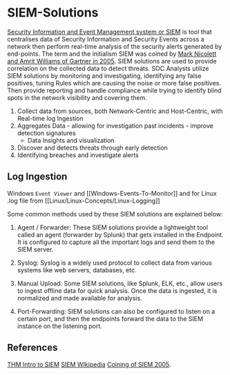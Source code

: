 # SIEM-Solutions 

[Security Information and Event Management system or SIEM](https://en.wikipedia.org/wiki/Security_information_and_event_management) is tool that centralises data of Security Information and Security Events across a network then perform real-time analysis of the security alerts generated by end-points. The term and the initialism SIEM was coined by [Mark Nicolett and Amrit Williams of Gartner in 2005](https://www.gartner.com/doc/480703/improve-it-security-vulnerability-management). SIEM solutions are used to provide correlation on the collected data to detect threats. SOC Analysts utilize SIEM solutions by monitoring and investigating, identifying any false positives, tuning Rules which are causing the noise or more false positives. Then provide reporting and handle compliance while trying to identify blind spots in the network visibility and covering them.

1. Collect data from sources, both Network-Centric and Host-Centric, with Real-time log Ingestion
2. Aggregates Data - allowing for investigation past incidents - improve detection signatures
	- Data Insights and visualization
1. Discover and detects threats through early detection 
2. Identifying breaches and investigate alerts

## Log Ingestion

Windows `Event Viewer` and [[Windows-Events-To-Monitor]] and for Linux .log file from [[Linux/Linux-Concepts/Linux-Logging]]

Some common methods used by these SIEM solutions are explained below:  

1) Agent / Forwarder: These SIEM solutions provide a lightweight tool called an agent (forwarder by Splunk) that gets installed in the Endpoint. It is configured to capture all the important logs and send them to the SIEM server.  

2) Syslog: Syslog is a widely used protocol to collect data from various systems like web servers, databases, etc.

3) Manual Upload: Some SIEM solutions, like Splunk, ELK, etc., allow users to ingest offline data for quick analysis. Once the data is ingested, it is normalized and made available for analysis.

4) Port-Forwarding: SIEM solutions can also be configured to listen on a certain port, and then the endpoints forward the data to the SIEM instance on the listening port.


## References

[THM Intro to SIEM](https://tryhackme.com/room/introtosiem)
[SIEM WIkipedia](https://en.wikipedia.org/wiki/Security_information_and_event_management)
[Coining of SIEM 2005](https://www.gartner.com/doc/480703/improve-it-security-vulnerability-management).
